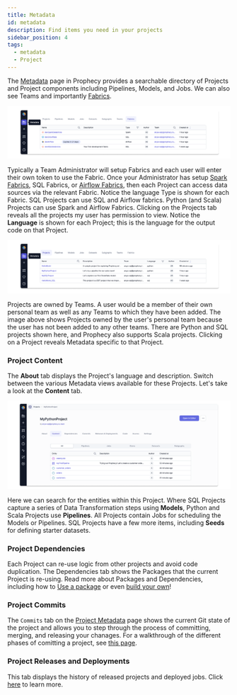 ```yaml
---
title: Metadata
id: metadata
description: Find items you need in your projects
sidebar_position: 4
tags:
  - metadata
  - Project
---
```


The [Metadata](https://app.prophecy.io/metadata/entity/user) page in Prophecy provides a searchable directory of Projects and Project components including Pipelines, Models, and Jobs. We can also see Teams and importantly [Fabrics](/docs/concepts/fabrics/fabrics.md).

![Project Metadata](./img/project_metadata_1.png)

Typically a Team Administrator will setup Fabrics and each user will enter their own token to use the Fabric. Once your Administrator has setup [Spark Fabrics](/docs/administration/spark-fabrics/fabrics.md), SQL Fabrics, or [Airflow Fabrics](/Orchestration/airflow/setup/setup.md), then each Project can access data sources via the relevant Fabric. Notice the language Type is shown for each Fabric. SQL Projects can use SQL and Airflow fabrics. Python (and Scala) Projects can use Spark and Airflow Fabrics. Clicking on the Projects tab reveals all the projects my user has permission to view. Notice the **Language** is shown for each Project; this is the language for the output code on that Project.

![Project Metadata SQL](./img/project_metadata_2.png)

Projects are owned by Teams. A user would be a member of their own personal team as well as any Teams to which they have been added. The image above shows Projects owned by the user's personal team because the user has not been added to any other teams. There are Python and SQL projects shown here, and Prophecy also supports Scala projects. Clicking on a Project reveals Metadata specific to that Project.

### Project Content

The **About** tab displays the Project's language and description. Switch between the various Metadata views available for these Projects. Let's take a look at the **Content** tab.

![Project Metadata Python](./img/project_metadata_4.png)

Here we can search for the entities within this Project. Where SQL Projects capture a series of Data Transformation steps using **Models**, Python and Scala Projects use **Pipelines**. All Projects contain Jobs for scheduling the Models or Pipelines. SQL Projects have a few more items, including **Seeds** for defining starter datasets.

### Project Dependencies

Each Project can re-use logic from other projects and avoid code duplication. The Dependencies tab shows the Packages that the current Project is re-using. Read more about Packages and Dependencies, including how to [Use a package](/docs/extensibility/package-hub/package-hub.md#use-a-package) or even [build your own](/docs/extensibility/package-hub/package-hub.md#build-a-package)!

### Project Commits

The `Commits` tab on the [Project Metadata](#project-metadata) page shows the current Git state of the project and allows you to step through the process of committing, merging, and releasing your chanages. For a walkthrough of the different phases of comitting a project, see [this page](/docs/concepts/project/project.md#3-integrate-changes).

### Project Releases and Deployments

This tab displays the history of released projects and deployed jobs. Click [here](docs/ci-cd/deployment/deployment.md) to learn more.
